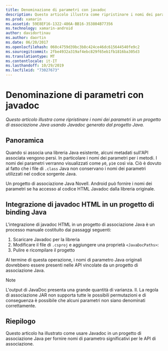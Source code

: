```yaml
---
title: Denominazione di parametri con javadoc
description: Questo articolo illustra come ripristinare i nomi dei parametri in un progetto di associazione Java usando Javadoc generato dal progetto Java.
ms.prod: xamarin
ms.assetid: 59E8EF16-1322-486A-BB16-353804B77356
ms.technology: xamarin-android
author: davidortinau
ms.author: daortin
ms.date: 06/20/2017
ms.openlocfilehash: 060c4759d39bc3b8c424ce46dc615644540fe9c2
ms.sourcegitcommit: 2fbe4932a319af4ebc829f65eb1fb1816ba305d3
ms.translationtype: MT
ms.contentlocale: it-IT
ms.lasthandoff: 10/29/2019
ms.locfileid: "73027673"
---
```

# <a name="naming-parameters-with-javadoc"></a>Denominazione di parametri con javadoc

_Questo articolo illustra come ripristinare i nomi dei parametri in un progetto di associazione Java usando Javadoc generato dal progetto Java._

## <a name="overview"></a>Panoramica

Quando si associa una libreria Java esistente, alcuni metadati sull'API associata vengono persi. In particolare i nomi dei parametri per i metodi. I nomi dei parametri verranno visualizzati come `p0`, `p1`e così via. Ciò è dovuto al fatto che i file di `.class` Java non conservano i nomi dei parametri utilizzati nel codice sorgente Java. 

Un progetto di associazione Java Novell. Android può fornire i nomi dei parametri se ha accesso al codice HTML Javadoc dalla libreria originale. 

## <a name="integrating-javadoc-html-into-a-java-binding-project"></a>Integrazione di javadoc HTML in un progetto di binding Java

L'integrazione di javadoc HTML in un progetto di associazione Java è un processo manuale costituito dai passaggi seguenti: 

1. Scaricare Javadoc per la libreria
2. Modificare il file di `.csproj` e aggiungere una proprietà `<JavaDocPaths>`:
3. Pulire e ricompilare il progetto

Al termine di questa operazione, i nomi di parametro Java originali dovrebbero essere presenti nelle API vincolate da un progetto di associazione Java. 

> [!NOTE]
> L'output di JavaDoc presenta una grande quantità di varianza. Il. La regola di associazione JAR non supporta tutte le possibili permutazioni e di conseguenza è possibile che alcuni parametri non siano denominati correttamente.

## <a name="summary"></a>Riepilogo

Questo articolo ha illustrato come usare Javadoc in un progetto di associazione Java per fornire nomi di parametro significativi per le API di associazione. 
